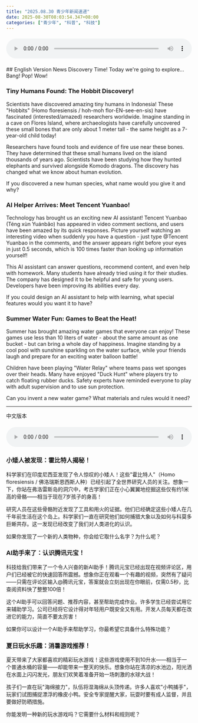 ```yaml
---
title: "2025.08.30 青少年新闻速递"
date: 2025-08-30T08:03:54.347+08:00
categories: ["青少年", "科普", "科技"]
---
```

<audio controls style="width: 100%; max-width: 900px; margin: 1.5em 0; display: block;">
<source src="/mp3/teen_news/20250830.en.wav" type="audio/wav">
</audio>
## English Version
News Discovery Time! Today we're going to explore... Bang! Pop! Wow!

### Tiny Humans Found: The Hobbit Discovery!

Scientists have discovered amazing tiny humans in Indonesia! These "Hobbits" (Homo floresiensis / hoh-moh flor-EN-see-en-sis) have fascinated (interested/amazed) researchers worldwide. Imagine standing in a cave on Flores Island, where archaeologists have carefully uncovered these small bones that are only about 1 meter tall - the same height as a 7-year-old child today!

Researchers have found tools and evidence of fire use near these bones. They have determined that these small humans lived on the island thousands of years ago. Scientists have been studying how they hunted elephants and survived alongside Komodo dragons. The discovery has changed what we know about human evolution.

If you discovered a new human species, what name would you give it and why?

### AI Helper Arrives: Meet Tencent Yuanbao!

Technology has brought us an exciting new AI assistant! Tencent Yuanbao (Téng xùn Yuánbǎo) has appeared in video comment sections, and users have been amazed by its quick responses. Picture yourself watching an interesting video when suddenly you have a question - just type @Tencent Yuanbao in the comments, and the answer appears right before your eyes in just 0.5 seconds, which is 100 times faster than looking up information yourself!

This AI assistant can answer questions, recommend content, and even help with homework. Many students have already tried using it for their studies. The company has designed it to be helpful and safe for young users. Developers have been improving its abilities every day.

If you could design an AI assistant to help with learning, what special features would you want it to have?

### Summer Water Fun: Games to Beat the Heat!

Summer has brought amazing water games that everyone can enjoy! These games use less than 10 liters of water - about the same amount as one bucket - but can bring a whole day of happiness. Imagine standing by a cool pool with sunshine sparkling on the water surface, while your friends laugh and prepare for an exciting water balloon battle!

Children have been playing "Water Relay" where teams pass wet sponges over their heads. Many have enjoyed "Duck Hunt" where players try to catch floating rubber ducks. Safety experts have reminded everyone to play with adult supervision and to use sun protection.

Can you invent a new water game? What materials and rules would it need?

---
中文版本
<audio controls style="width: 100%; max-width: 900px; margin: 1.5em 0; display: block;">
    <source src="/mp3/teen_news/20250830.cn.wav"
  type="audio/wav">
  </audio>
### 小矮人被发现：霍比特人揭秘！

科学家们在印度尼西亚发现了令人惊叹的小矮人！这些"霍比特人"（Homo floresiensis / 佛洛瑞斯恩西斯人种）已经引起了全世界研究人员的关注。想象一下，你站在弗洛雷斯岛的洞穴中，考古学家们正在小心翼翼地挖掘这些仅有约1米高的骨骼——相当于现在7岁孩子的身高！

研究人员在这些骨骼附近发现了工具和用火的证据。他们已经确定这些小矮人在几千年前生活在这个岛上。科学家们一直在研究他们如何捕猎大象以及如何与科莫多巨蜥共存。这一发现已经改变了我们对人类进化的认识。

如果你发现了一个新的人类物种，你会给它取什么名字？为什么呢？

### AI助手来了：认识腾讯元宝！

科技给我们带来了一个令人兴奋的新AI助手！腾讯元宝已经出现在视频评论区，用户们已经被它的快速回答所震撼。想象你正在观看一个有趣的视频，突然有了疑问——只需在评论区输入@腾讯元宝，答案就会立刻出现在你眼前，仅需0.5秒，比查阅资料快了整整100倍！

这个AI助手可以回答问题、推荐内容，甚至帮助完成作业。许多学生已经尝试用它来辅助学习。公司已经将它设计得对年轻用户既安全又有用。开发人员每天都在改进它的能力，简直不要太厉害！

如果你可以设计一个AI助手来帮助学习，你最希望它具备什么特殊功能？

### 夏日玩水乐趣：消暑游戏推荐！

夏天带来了大家都喜欢的精彩玩水游戏！这些游戏使用不到10升水——相当于一个普通水桶的容量——却能带来一整天的快乐。想象你站在清凉的水池边，阳光洒在水面上闪闪发光，朋友们欢笑着准备开始一场刺激的水球大战！

孩子们一直在玩"海绵接力"，队伍将湿海绵从头顶传递。许多人喜欢"小鸭捕手"，玩家们试图捕捉漂浮的橡皮小鸭。安全专家提醒大家，玩耍时要有成人监督，并且要做好防晒措施。

你能发明一种新的玩水游戏吗？它需要什么材料和规则呢？